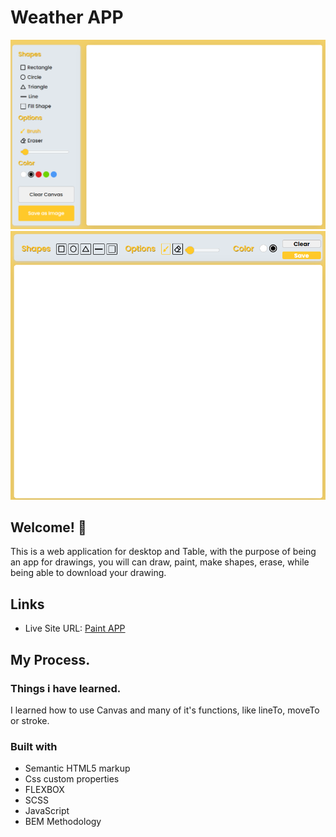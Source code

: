 # Weather APP

![Design preview for Paint APP](./icons/desktop-board.png)
![Design preview for Paint App](./icons/tablet-board.png)

## Welcome! 👋

This is a web application for desktop and Table, with the purpose of being an app for drawings, you will can draw, paint, make shapes, erase, while being able to download your drawing.

## Links
* Live Site URL: [Paint APP](https://euphonious-praline-fe7293.netlify.app/)


## My Process.

### Things i have learned.
I learned how to use Canvas and many of it's functions, like lineTo, moveTo or stroke.

### Built with
* Semantic HTML5 markup
* Css custom properties
* FLEXBOX
* SCSS
* JavaScript
* BEM Methodology

